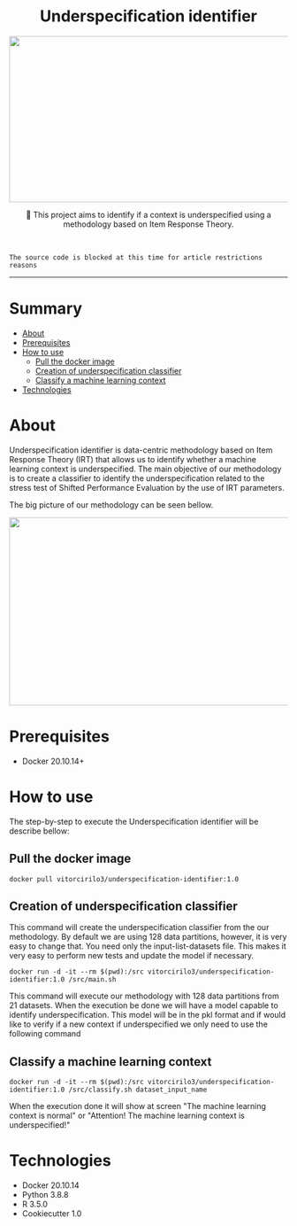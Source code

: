 <h1 align="center">Underspecification identifier</h1>

<p align="center">
<img src="https://github.com/vitorcirilo3/underspecification-identifier/blob/main/img/logo.gif" alt="" data-canonical-src="[https://gyazo.com/eb5c5741b6a9a16c692170a41a49c858.png](https://github.com/vitorcirilo3/underspecification-identifier/blob/main/logo.gif)" width="771" height="300" />
</p>

<p align="center">🚀 This project aims to identify if a context is underspecified using a methodology based on Item Response Theory.</p>

</br>

```
The source code is blocked at this time for article restrictions reasons
```

***
Summary
=================
<!--ts-->
   * [About](#about)
   * [Prerequisites](#prerequisites)
   * [How to use](#how-to-use)
      * [Pull the docker image](#pull-the-docker-image)
      * [Creation of underspecification classifier](#creation-of-underspecification-classifier)
      * [Classify a machine learning context](#classify-a-machine-learning-context)
   * [Technologies](#technologies)
<!--te-->


# About
Underspecification identifier is data-centric methodology based on Item Response Theory (IRT) that allows us to identify whether a machine learning context is underspecified. The main objective of our methodology is to create a classifier to identify the underspecification related to the stress test of Shifted Performance Evaluation by the use of IRT parameters.

The big picture of our methodology can be seen bellow.

<p align="center">
<img src="https://github.com/vitorcirilo3/underspecification-identifier/blob/main/img/overview.png" alt="" data-canonical-src="[https://gyazo.com/eb5c5741b6a9a16c692170a41a49c858.png](https://github.com/vitorcirilo3/underspecification-identifier/blob/main/img/overview.png)" width="772" height="340" />
</p>


# Prerequisites
- Docker 20.10.14+

# How to use

The step-by-step to execute the Underspecification identifier will be describe bellow:

## Pull the docker image
```
docker pull vitorcirilo3/underspecification-identifier:1.0
```

## Creation of underspecification classifier

This command will create the underspecification classifier from the our methodology. By default we are using 128 data partitions, however, it is very easy to change that. You need only the input-list-datasets file. This makes it very easy to perform new tests and update the model if necessary.

```
docker run -d -it --rm $(pwd):/src vitorcirilo3/underspecification-identifier:1.0 /src/main.sh
```

This command will execute our methodology with 128 data partitions from 21 datasets. When the execution be done we will have a model capable to identify underspecification. This model will be in the pkl format and if would like to verify if a new context if underspecified we only need to use the following command 

## Classify a machine learning context
```
docker run -d -it --rm $(pwd):/src vitorcirilo3/underspecification-identifier:1.0 /src/classify.sh dataset_input_name
```

When the execution done it will show at screen "The machine learning context is normal" or "Attention! The machine learning context is underspecified!"


# Technologies
 - Docker 20.10.14
 - Python 3.8.8
 - R 3.5.0
 - Cookiecutter 1.0
